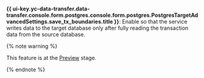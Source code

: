 **{{ ui-key.yc-data-transfer.data-transfer.console.form.postgres.console.form.postgres.PostgresTargetAdvancedSettings.save_tx_boundaries.title }}**: Enable so that the service writes data to the target database only after fully reading the transaction data from the source database.


{% note warning %}

This feature is at the [Preview](../../../../../overview/concepts/launch-stages.md) stage.

{% endnote %}
